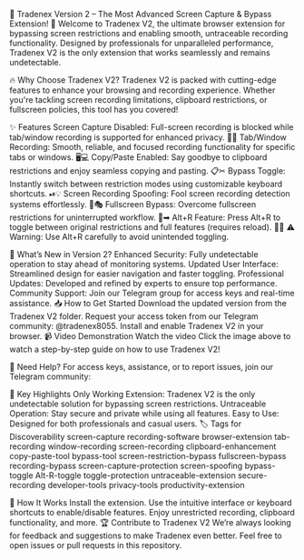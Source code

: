 🚀 Tradenex Version 2 – The Most Advanced Screen Capture & Bypass Extension! 🎉
Welcome to Tradenex V2, the ultimate browser extension for bypassing screen restrictions and enabling smooth, untraceable recording functionality. Designed by professionals for unparalleled performance, Tradenex V2 is the only extension that works seamlessly and remains undetectable.

🔥 Why Choose Tradenex V2?
Tradenex V2 is packed with cutting-edge features to enhance your browsing and recording experience. Whether you're tackling screen recording limitations, clipboard restrictions, or fullscreen policies, this tool has you covered!

✨ Features
Screen Capture Disabled: Full-screen recording is blocked while tab/window recording is supported for enhanced privacy. 🎥❌
Tab/Window Recording: Smooth, reliable, and focused recording functionality for specific tabs or windows. 🖥💻
Copy/Paste Enabled: Say goodbye to clipboard restrictions and enjoy seamless copying and pasting. 📋✂
Bypass Toggle: Instantly switch between restriction modes using customizable keyboard shortcuts. ⏯💡
Screen Recording Spoofing: Fool screen recording detection systems effortlessly. 👀🎭
Fullscreen Bypass: Overcome fullscreen restrictions for uninterrupted workflow. 🔲➡
Alt+R Feature: Press Alt+R to toggle between original restrictions and full features (requires reload). 🔄🆘
⚠️ Warning: Use Alt+R carefully to avoid unintended toggling.

🌟 What’s New in Version 2?
Enhanced Security: Fully undetectable operation to stay ahead of monitoring systems.
Updated User Interface: Streamlined design for easier navigation and faster toggling.
Professional Updates: Developed and refined by experts to ensure top performance.
Community Support: Join our Telegram group for access keys and real-time assistance.
📥 How to Get Started
Download the updated version from the Tradenex V2 folder.
Request your access token from our Telegram community: @tradenex8055.
Install and enable Tradenex V2 in your browser.
📹 Video Demonstration
Watch the video
Click the image above to watch a step-by-step guide on how to use Tradenex V2!

💬 Need Help?
For access keys, assistance, or to report issues, join our Telegram community:

🚀 Key Highlights
Only Working Extension: Tradenex V2 is the only undetectable solution for bypassing screen restrictions.
Untraceable Operation: Stay secure and private while using all features.
Easy to Use: Designed for both professionals and casual users.
🏷️ Tags for Discoverability
screen-capture recording-software browser-extension tab-recording window-recording screen-recording clipboard-enhancement copy-paste-tool bypass-tool screen-restriction-bypass fullscreen-bypass recording-bypass screen-capture-protection screen-spoofing bypass-toggle Alt-R-toggle toggle-protection untraceable-extension secure-recording developer-tools privacy-tools productivity-extension

🔧 How It Works
Install the extension.
Use the intuitive interface or keyboard shortcuts to enable/disable features.
Enjoy unrestricted recording, clipboard functionality, and more.
🏆 Contribute to Tradenex V2
We’re always looking for feedback and suggestions to make Tradenex even better. Feel free to open issues or pull requests in this repository.
